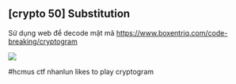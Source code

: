 ## [crypto 50] Substitution

Sử dụng web để decode mật mã https://www.boxentriq.com/code-breaking/cryptogram

![](https://i.imgur.com/SpcF0CE.png)

#hcmus ctf nhanlun likes to play cryptogram
